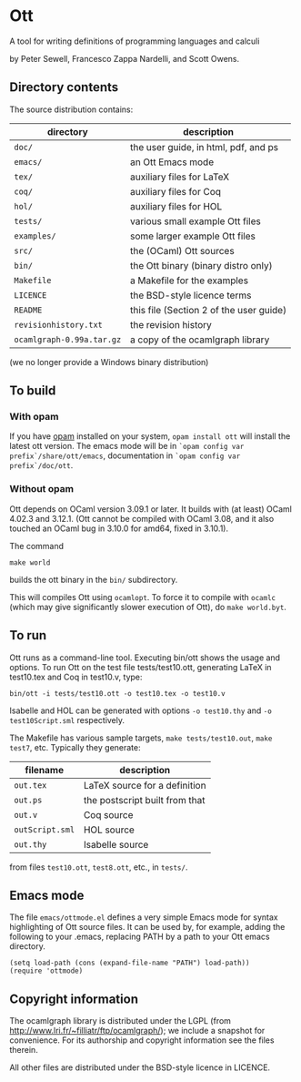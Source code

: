 # Ott

A tool for writing definitions of programming languages and calculi

by Peter Sewell, Francesco Zappa Nardelli, and Scott Owens.

## Directory contents

The source distribution contains:

directory               | description
---                     | ---
`doc/`                    | the user guide, in html, pdf, and ps
`emacs/`                  | an Ott Emacs mode
`tex/`                    | auxiliary files for LaTeX
`coq/`                    | auxiliary files for Coq
`hol/`                    | auxiliary files for HOL
`tests/`                  | various small example Ott files
`examples/`               | some larger example Ott files
`src/`                    | the (OCaml) Ott sources
`bin/`                    | the Ott binary (binary distro only)
`Makefile`                | a Makefile for the examples
`LICENCE`                 | the BSD-style licence terms
`README`                  | this file (Section 2 of the user guide)
`revisionhistory.txt`     | the revision history
`ocamlgraph-0.99a.tar.gz` | a copy of the ocamlgraph library

(we no longer provide a Windows binary distribution)

## To build

### With opam

If you have [opam](https://opam.ocaml.org) installed on your system,
`opam install ott` will install the latest ott version.  The emacs mode
will be in `` `opam config var prefix`/share/ott/emacs ``, documentation in
`` `opam config var prefix`/doc/ott ``.

### Without opam

Ott depends on OCaml version 3.09.1 or later.  It builds with (at
least) OCaml 4.02.3 and 3.12.1.  (Ott cannot be compiled with OCaml
3.08, and it also touched an OCaml bug in 3.10.0 for amd64, fixed in
3.10.1).

The command

  `make world`

builds the ott binary in the `bin/` subdirectory.

This will compiles Ott using `ocamlopt`.  To force it to
compile with `ocamlc` (which may give significantly slower execution
of Ott), do `make world.byt`.


## To run

Ott runs as a command-line tool. Executing bin/ott shows the
usage and options.  To run Ott on the test file
tests/test10.ott, generating LaTeX in test10.tex and
Coq in test10.v, type:

  `bin/ott -i tests/test10.ott -o test10.tex -o test10.v`

Isabelle and HOL can be generated with options `-o test10.thy` and
`-o test10Script.sml` respectively.

The Makefile has various sample targets, `make tests/test10.out`,
`make test7`, etc.  Typically they generate:

filename         | description
---              | ---
`out.tex`        | LaTeX source for a definition
`out.ps`         | the postscript built from that
`out.v`          | Coq source
`outScript.sml`  | HOL source
`out.thy`        | Isabelle source

from files `test10.ott`, `test8.ott`, etc., in `tests/`.

## Emacs mode

The file `emacs/ottmode.el` defines a very simple Emacs mode for syntax
highlighting of Ott source files.  It can be used by, for example,
adding the following to your .emacs, replacing PATH by a path to your
Ott emacs directory.

```ELisp
(setq load-path (cons (expand-file-name "PATH") load-path))
(require 'ottmode)
```

## Copyright information

The ocamlgraph library is distributed under the LGPL (from
http://www.lri.fr/~filliatr/ftp/ocamlgraph/); we include a snapshot
for convenience. For its authorship and copyright information see the
files therein.

All other files are distributed under the BSD-style licence in LICENCE.
